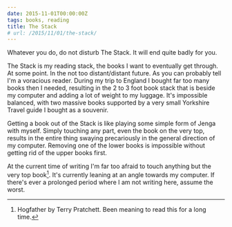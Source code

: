 ```yaml
---
date: 2015-11-01T00:00:00Z
tags: books, reading
title: The Stack
# url: /2015/11/01/the-stack/
---
```


Whatever you do, do not disturb The Stack. It will end quite badly for you.

The Stack is my reading stack, the books I want to eventually get through. At some point. In the not too distant/distant future. As you can probably tell I'm a voracious reader. During my trip to England I bought far too many books then I needed, resulting in the 2 to 3 foot book stack that is beside my computer and adding a lot of weight to my luggage. It's impossible balanced, with two massive books supported by a very small Yorkshire Travel guide I bought as a souvenir. 

Getting a book out of the Stack is like playing some simple form of Jenga with myself. Simply touching any part, even the book on the very top, results in the entire thing swaying precariously in the general direction of my computer. Removing one of the lower books is impossible without getting rid of the upper books first.  

At the current time of writing I'm far too afraid to touch anything but the very top book[^1]. It's currently leaning at an angle towards my computer. If there's ever a prolonged period where I am not writing here, assume the worst.

[^1]: Hogfather by Terry Pratchett. Been meaning to read this for a long time.
